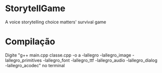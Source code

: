 # StorytellGame
 A voice storytelling choice matters' survival game

# Compilação
 Digite "g++ main.cpp classe.cpp -o a -lallegro -lallegro_image -lallegro_primitives -lallegro_font -lallegro_ttf -lallegro_audio -lallegro_dialog -lallegro_acodec" no terminal
